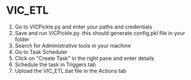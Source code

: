 # VIC_ETL
1. Go to VICPickle.py and enter your paths and credentials
2. Save and run ViCPickle.py. this should generate config.pkl file in your folder
3. Search for Administrative tools in your machine
4. Go to Task Scheduler
5. Click on "Create Task" in the right pane and enter details 
5. Schedule the task in Triggers tab
6. Upload the VIC_ETL.bat file in the Actions tab
